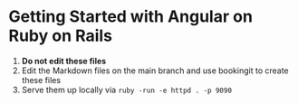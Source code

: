 # Getting Started with Angular on Ruby on Rails

1. **Do not edit these files**
2. Edit the Markdown files on the main branch and use bookingit to create these files
3. Serve them up locally via `ruby -run -e httpd . -p 9090`
